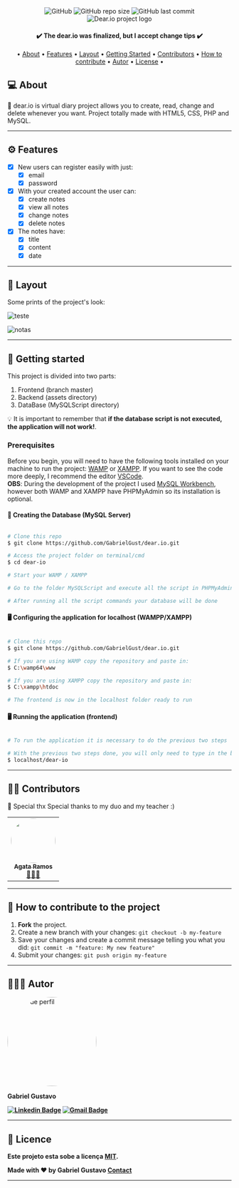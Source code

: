 <div align="center">
    <img alt="GitHub" src="https://img.shields.io/github/license/GabrielGust/dear.io">
    <img alt="GitHub repo size" src="https://img.shields.io/github/repo-size/GabrielGust/dear.io">
    <img alt="GitHub last commit" src="https://img.shields.io/github/last-commit/GabrielGust/dear.io">
</div>
<div align="center">
    <img src="https://user-images.githubusercontent.com/65090609/101854663-b8d75e80-3b40-11eb-91e9-949da6a55b46.png" alt="Dear.io project logo">
</div>

<h4 align="center"> 
	✔️ The dear.io was finalized, but I accept change tips ✔️
</h4>

<p align="center">
 • <a href="#-about">About</a> •
 <a href="#-features">Features</a> •
 <a href="#-layout">Layout</a> • 
 <a href="#-getting-started">Getting Started</a> • 
 <a href="#-contributors">Contributors</a> •
 <a href="#-how-to-contribute-to-the-project">How to contribute</a> •
 <a href="#-autor">Autor</a> •
 <a href="#-license">License</a> •
</p>


## 💻 About

📓 dear.io is virtual diary project allows you to create, read, change and delete whenever you want. Project totally made with HTML5, CSS, PHP and MySQL.


---


## ⚙️ Features

- [x] New users can register easily with just:
  - [x] email
  - [x] password
  
- [x] With your created account the user can:
  - [x] create notes
  - [x] view all notes
  - [x] change notes
  - [x] delete notes

- [x] The notes have:
  - [x] title
  - [x] content
  - [x] date
---

## 🎨 Layout

Some prints of the project's look:

![teste](https://user-images.githubusercontent.com/65090609/101859977-7ff0b700-3b4b-11eb-89e6-5a05784dd717.gif)

![notas](https://user-images.githubusercontent.com/65090609/101860280-35236f00-3b4c-11eb-9139-ce0096db269e.gif)


---


## 👣 Getting started

This project is divided into two parts:
1. Frontend (branch master) 
2. Backend (assets directory)
3. DataBase (MySQLScript directory)

💡 It is important to remember that <b>if the database script is not executed, the application will not work!</b>.

### Prerequisites

Before you begin, you will need to have the following tools installed on your machine to run the project:
[WAMP](https://www.wampserver.com) or [XAMPP](https://www.apachefriends.org/pt_br/index.html). 
If you want to see the code more deeply, I recommend the editor [VSCode](https://code.visualstudio.com/).<br>
<b>OBS</b>: During the development of the project I used [MySQL Workbench](https://www.mysql.com/products/workbench/), however both WAMP and XAMPP have PHPMyAdmin so its installation is optional.

#### 🎲 Creating the Database (MySQL Server)

```bash

# Clone this repo
$ git clone https://github.com/GabrielGust/dear.io.git

# Access the project folder on terminal/cmd
$ cd dear-io

# Start your WAMP / XAMPP

# Go to the folder MySQLScript and execute all the script in PHPMyAdmin or MySQL Workbench

# After running all the script commands your database will be done

```

#### 🖥️ Configuring the application for localhost (WAMPP/XAMPP)

```bash

# Clone this repo
$ git clone https://github.com/GabrielGust/dear.io.git

# If you are using WAMP copy the repository and paste in: 
$ C:\wamp64\www

# If you are using XAMPP copy the repository and paste in: 
$ C:\xampp\htdoc

# The frontend is now in the localhost folder ready to run

```

#### 🖥️ Running the application (frontend)

```bash

# To run the application it is necessary to do the previous two steps

# With the previous two steps done, you will only need to type in the browser:
$ localhost/dear-io

```

---

## 👨‍💻 Contributors

💙 Special thx Special thanks to my duo and my teacher :)

<table>
  <tr>
    <td align="center"><a href="https://github.com/AgataRamos"><img style="border-radius: 50%;" src="https://avatars3.githubusercontent.com/u/64936666?s=460&u=7ba67b1a242bd80ec6acc822550fa977c80923b6&v=4" width="100px;" alt=""/><br /><sub><b>Agata Ramos</b></sub></a><br /><a href="https://github.com/AgataRamos" title="AgataRamosGitHubProfile">👩🏻‍💻</a></td>    
  </tr>    
</table>

---

## 🔧 How to contribute to the project

1. **Fork** the project.
2. Create a new branch with your changes: `git checkout -b my-feature`
3. Save your changes and create a commit message telling you what you did: `git commit -m "feature: My new feature"`
4. Submit your changes: `git push origin my-feature`

---

## 🧑🏾‍💻 Autor

<a href="https://www.linkedin.com/in/gabriel-gustavo-araújo-tinoco-3903241b4/"></a>
<img style="border-radius: 100px;" src="https://avatars3.githubusercontent.com/u/65090609?s=460&u=7439510aef27e2e881033aa12c2fe840f6743ed8&v=4" width="200px;" alt="Foto de perfil"/>
<br>
<sub><p><b font-size="25px">Gabriel Gustavo<b><p></sub>
[![Linkedin Badge](https://img.shields.io/badge/-Gabriel-blue?style=flat-square&logo=Linkedin&logoColor=white&link=https://www.linkedin.com/in/gabriel-gustavo-araújo-tinoco-3903241b4/)](https://www.linkedin.com/in/gabriel-gustavo-araújo-tinoco-3903241b4/) 
[![Gmail Badge](https://img.shields.io/badge/-gabrielaraujotinoco@gmail.com-c14438?style=flat-square&logo=Gmail&logoColor=white&link=mailto:gabrielaraujotinoco@gmail.com)](mailto:gabrielaraujotinoco@gmail.com)

---

## 📝 Licence

Este projeto esta sobe a licença [MIT](./LICENSE).

Made with ❤️ by Gabriel Gustavo [Contact](https://www.linkedin.com/in/gabriel-gustavo-araújo-tinoco-3903241b4/)

---
